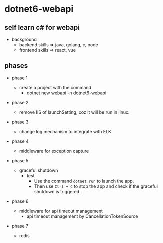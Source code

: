 # dotnet6-webapi

## self learn c# for webapi

- background
    - backend skills => java, golang, c, node
    - frontend skills => react, vue

## phases

- phase 1
    - create a project with the command
        - dotnet new webapi -n dotnet6-webapi 

- phase 2
    - remove IIS of launchSetting, coz it will be run in linux.

- phase 3
    - change log mechanism to integrate with ELK

- phase 4
    - middleware for exception capture 

- phase 5
    - graceful shutdown
        - test
            - Use the command `dotnet run` to launch the app.
            - Then use `Ctrl + C` to stop the app and check if the graceful shutdown is triggered.

- phase 6
    - middleware for api timeout management 
        - api timeout management by CancellationTokenSource

- phase 7
    - redis